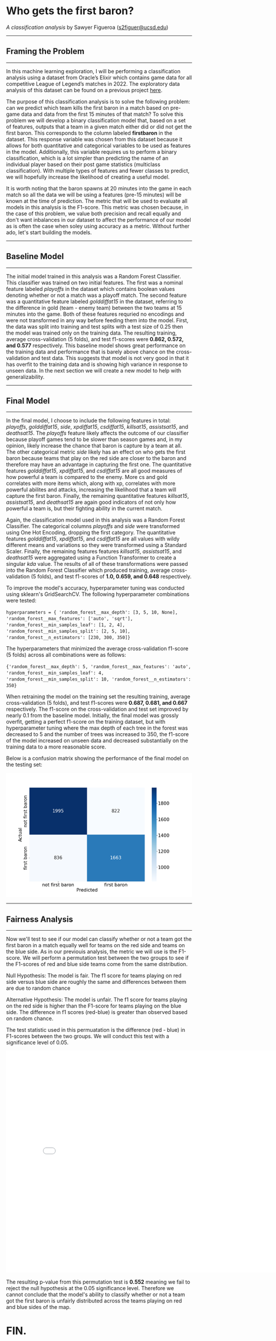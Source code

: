 # Who gets the first baron?
*A classification analysis*
by Sawyer Figueroa (s2figuer@ucsd.edu)

--------------------------------------
## Framing the Problem
--------------------------------------
In this machine learning exploration, I will be performing a classification analysis using a dataset from Oracle’s Elixir 
which contains game data for all competitive League of Legend’s matches in 2022. The exploratory data analysis of this dataset 
can be found on a previous project [here](https://sm-figueroa.github.io/LOL_champion_balance/).

The purpose of this classification analysis is to solve the following problem: can we predict which team kills the first baron in a match based on pre-game data and data from the first 15 minutes of that match? To solve this problem we will develop a binary classification model that, based on a 
set of features, outputs that a team in a given match either did or did not get the first baron. This corresponds to the column
labeled **firstbaron** in the dataset. This response variable was chosen from this dataset because it allows for both quantitative and categorical variables to be used as features in the model. Additionally, this variable requires us to perform a binary classification, which is a lot simpler than predicting the name of an individual player based on their post game statistics (multiclass classification). With multiple types of features and fewer classes to predict, we will hopefully increase the likelihood of creating a useful model. 

It is worth noting that the baron spawns at 20 minutes into the game in each match so all the data we will be using a features (pre-15 minutes) will be known at the time of prediction. The metric that will be used 
to evaluate all models in this analysis is the F1-score. This metric was chosen because, in the case of this problem, we value 
both precision and recall equally and don't want inbalances in our dataset to affect the performance of our model as is often the 
case when soley using accuracy as a metric. Without further ado, let's start building the models.

-------------------------------------
## Baseline Model
-------------------------------------
The initial model trained in this analysis was a Random Forest Classifier. This classifier was trained on two initial features.
The first was a nominal feature labeled *playoffs* in the dataset which contains boolean values denoting whether or not a match was
a playoff match. The second feature was a quantitative feature labeled *golddiffat15* in the dataset, referring to the difference 
in gold (team - enemy team) between the two teams at 15 minutes into the game. Both of these features requried no encodings and were not 
transformed in any way before feeding them into the model. First, the data was split into training and test splits with a test size 
of 0.25 then the model was trained only on the training data. The resulting training, average cross-validation (5 folds), and test 
f1-scores were **0.862, 0.572, and 0.577** respectively. This baseline model shows great performance on the training data and performance that is barely above chance on the cross-validation and test data. This suggests that model is not very good in that it has overfit to the training data and 
is showing high variance in response to unseen data. In the next section we will create a new model to help with generalizability.

-------------------------------------
## Final Model
-------------------------------------
In the final model, I choose to include the following features in total: *playoffs*, *golddiffat15*, *side*, *xpdiffat15*, *csdiffat15*, 
*killsat15*, *assistsat15*, and *deathsat15*. The *playoffs* feature likely affects the outcome of our classifier because playoff games 
tend to be slower than season games and, in my opinion, likely increase the chance that baron is capture by a team at all. The other 
categorical metric *side* likely has an effect on who gets the first baron because teams that play on the red side are closer to the 
baron and therefore may have an advantage in capturing the first one. The quantitative features *golddiffat15*, *xpdiffat15*, and *csdiffat15* 
are all good measures of how powerful a team is compared to the enemy. More cs and gold correlates with more items which, along with xp, correlates 
with more powerful abilites and attacks, increasing the likelihood that a team will capture the first baron. Finally, the remaining quantitative
features *killsat15*, *assistsat15*, and *deathsat15* are again good indicators of not only how powerful a team is, but their fighting ability 
in the current match.

Again, the classification model used in this analysis was a Random Forest Classifier. The categorical columns *playoffs* and *side* were 
transformed using One Hot Encoding, dropping the first category. The quantitative features *golddiffat15*, *xpdiffat15*, and *csdiffat15* are all values with wildy different means and variations so they were transformed using a Standard Scaler. Finally, the remaining features features *killsat15*, *assistsat15*, and *deathsat15* were aggregated using a Function Transformer to create a singular *kda* value. The results of all of these transformations were passed into the Random Forest Classifier which produced training, average cross-validation (5 folds), and test f1-scores of 
**1.0, 0.659, and 0.648** respectively.

To improve the model's accuracy, hyperparameter tuning was conducted using sklearn's GridSearchCV. The following hyperparameter combinations were 
tested:

`hyperparameters = {
                       'random_forest__max_depth': [3, 5, 10, None],
                       'random_forest__max_features': ['auto', 'sqrt'],
                       'random_forest__min_samples_leaf': [1, 2, 4],
                       'random_forest__min_samples_split': [2, 5, 10],
                       'random_forest__n_estimators': [230, 300, 350]}`
            
The hyperparameters that minimized the average cross-validation f1-score (5 folds) across all combinations were as follows:

`{'random_forest__max_depth': 5,
 'random_forest__max_features': 'auto',
 'random_forest__min_samples_leaf': 4,
 'random_forest__min_samples_split': 10,
 'random_forest__n_estimators': 350}`
 
When retraining the model on the training set the resulting training, average cross-validation (5 folds), and test f1-scores were **0.687, 0.681, 
and 0.667** respectively. The f1-score on the cross-validation and test set improved by nearly 0.1 from the baseline model. Initially, the final model was grossly overfit, getting a perfect f1-score on the training dataset, but with hyperparameter tuning where the max depth of each tree in the forest was decreased to 5 and the number of trees was increased to 350, the f1-score of the model increased on unseen data and decreased substantially on the training data to a more reasonable score.

Below is a confusion matrix showing the performance of the final model on the testing set:

![Confusion Matrix Not Showing](assets/confusion_matrix.png)

----------------------------------------
## Fairness Analysis
----------------------------------------
Now we'll test to see if our model can classify whether or not a team got the first baron in a match equally well for teams on the red side and 
teams on the blue side. As in our previouis analysis, the metric we will use is the F1-score. We will perform a permutation test between the two
groups to see if the F1-scores of red and blue side teams come from the same distribution.

Null Hypothesis: The model is fair. The f1 score for teams playing on red side versus blue side are roughly the same and differences between 
them are due to random chance

Alternative Hypothesis: The model is unfair. The f1 score for teams playing on the red side is higher than the F1-score for teams playing on 
the blue side. The difference in f1 scores (red-blue) is greater than observed based on random chance.

The test statistic used in this permuatation is the difference (red - blue) in F1-scores between the two groups. We will conduct this test with a 
significance level of 0.05.

<iframe src="assets/fairness_perm_test.html" width=800 height=600 frameBorder=0></iframe>

The resulting p-value from this permutation test is **0.552** meaning we fail to reject the null hypothesis at the 0.05 significance level. Therefore 
we cannot conclude that the model's ability to classify whether or not a team got the first baron is unfairly distributed across the teams playing 
on red and blue sides of the map.

# FIN.
